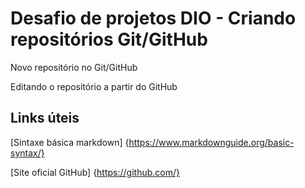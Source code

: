# Desafio de projetos DIO - Criando repositórios Git/GitHub
Novo repositório no Git/GitHub 

Editando o repositório a partir do GitHub

## Links úteis
[Sintaxe básica markdown] {https://www.markdownguide.org/basic-syntax/}

[Site oficial GitHub] {https://github.com/}

